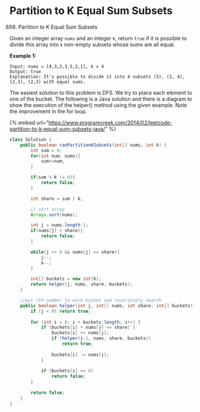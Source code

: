 # Partition to K Equal Sum Subsets



698. Partition to K Equal Sum Subsets

Given an integer array `nums` and an integer `k`, return `true` if it is possible to divide this array into `k` non-empty subsets whose sums are all equal.

**Example 1:**

```text
Input: nums = [4,3,2,3,5,2,1], k = 4
Output: true
Explanation: It's possible to divide it into 4 subsets (5), (1, 4), (2,3), (2,3) with equal sums.
```

The easiest solution to this problem is DFS. We try to place each element to one of the bucket. The following is a Java solution and there is a diagram to show the execution of the helper\(\) method using the given example. Note the improvement in the for loop.

{% embed url="https://www.programcreek.com/2014/02/leetcode-partition-to-k-equal-sum-subsets-java/" %}

```java
class Solution {
    public boolean canPartitionKSubsets(int[] nums, int k) {
        int sum = 0;
        for(int num: nums){
            sum+=num;
        }

        if(sum % k != 0){
            return false;
        }

        int share = sum / k;

        // sort array
        Arrays.sort(nums);

        int j = nums.length-1;
        if(nums[j] > share){
            return false;
        }

        while(j >= 0 && nums[j] == share){
            j--;
            k--;
        }

        int[] buckets = new int[k];
        return helper(j, nums, share, buckets);
    }

    //put jth number to each bucket and recursively search
    public boolean helper(int j, int[] nums, int share, int[] buckets){
        if (j < 0) return true;
        
        for (int i = 0; i < buckets.length; i++) {
            if (buckets[i] + nums[j] <= share) {
                buckets[i] += nums[j];
                if (helper(j-1, nums, share, buckets)) 
                    return true;
                
                buckets[i] -= nums[j];
            }
            
            if (buckets[i] == 0)
                return false;
        }
        
        return false;
    }
}
```

